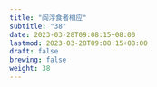 ```yaml
---
title: "阎浮食者相应"
subtitle: "38"
date: 2023-03-28T09:08:15+08:00
lastmod: 2023-03-28T09:08:15+08:00
draft: false
brewing: false
weight: 38
---
```


